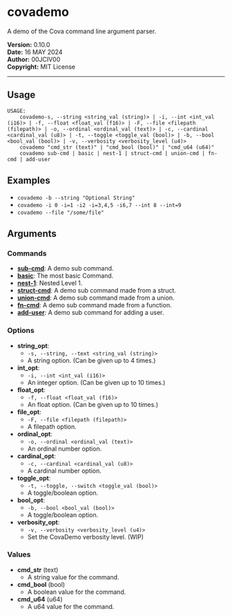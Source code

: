 # covademo
A demo of the Cova command line argument parser.

__Version:__ 0.10.0<br>
__Date:__ 16 MAY 2024<br>
__Author:__ 00JCIV00<br>
__Copyright:__ MIT License<br>
___

## Usage
```shell
USAGE:
    covademo-s, --string <string_val (string)> | -i, --int <int_val (i16)> | -f, --float <float_val (f16)> | -F, --file <filepath (filepath)> | -o, --ordinal <ordinal_val (text)> | -c, --cardinal <cardinal_val (u8)> | -t, --toggle <toggle_val (bool)> | -b, --bool <bool_val (bool)> | -v, --verbosity <verbosity_level (u4)>
    covademo "cmd_str (text)" | "cmd_bool (bool)" | "cmd_u64 (u64)"
    covademo sub-cmd | basic | nest-1 | struct-cmd | union-cmd | fn-cmd | add-user

```

## Examples

- `covademo -b --string "Optional String"`
- `covademo -i 0 -i=1 -i2 -i=3,4,5 -i6,7 --int 8 --int=9`
- `covademo --file "/some/file"`

## Arguments
### Commands
- [__sub-cmd__](./covademo-sub-cmd.md): A demo sub command.
- [__basic__](./covademo-basic.md): The most basic Command.
- [__nest-1__](./covademo-nest-1.md): Nested Level 1.
- [__struct-cmd__](./covademo-struct-cmd.md): A demo sub command made from a struct.
- [__union-cmd__](./covademo-union-cmd.md): A demo sub command made from a union.
- [__fn-cmd__](./covademo-fn-cmd.md): A demo sub command made from a function.
- [__add-user__](./covademo-add-user.md): A demo sub command for adding a user.
### Options
- __string_opt__:
    - `-s, --string, --text <string_val (string)>`
    - A string option. (Can be given up to 4 times.)
- __int_opt__:
    - `-i, --int <int_val (i16)>`
    - An integer option. (Can be given up to 10 times.)
- __float_opt__:
    - `-f, --float <float_val (f16)>`
    - An float option. (Can be given up to 10 times.)
- __file_opt__:
    - `-F, --file <filepath (filepath)>`
    - A filepath option.
- __ordinal_opt__:
    - `-o, --ordinal <ordinal_val (text)>`
    - An ordinal number option.
- __cardinal_opt__:
    - `-c, --cardinal <cardinal_val (u8)>`
    - A cardinal number option.
- __toggle_opt__:
    - `-t, --toggle, --switch <toggle_val (bool)>`
    - A toggle/boolean option.
- __bool_opt__:
    - `-b, --bool <bool_val (bool)>`
    - A toggle/boolean option.
- __verbosity_opt__:
    - `-v, --verbosity <verbosity_level (u4)>`
    - Set the CovaDemo verbosity level. (WIP)
### Values
- __cmd_str__ (text)
    - A string value for the command.
- __cmd_bool__ (bool)
    - A boolean value for the command.
- __cmd_u64__ (u64)
    - A u64 value for the command.

